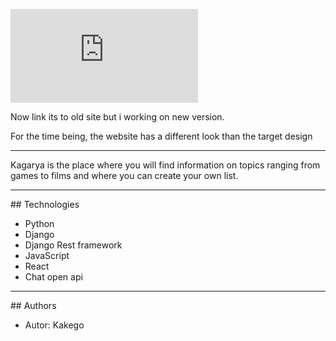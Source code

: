 [![Logo projektu](https://files.fm/thumb.php?i=5f4yxt8hm)](https://www.kagarya.com/)

Now link its to old site but i working on new version.

For the time being, the website has a different look than the target design 

<hr />
Kagarya is the place where you will find information on topics ranging from games to films and where you can create your own list.

<hr />
## Technologies 

- Python
- Django
- Django Rest framework
- JavaScript
- React
- Chat open api

<hr />
## Authors

- Autor: Kakego
